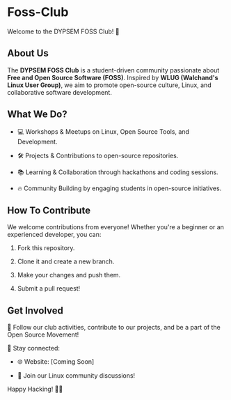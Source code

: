 # Foss-Club

Welcome to the DYPSEM FOSS Club! 🚀

## About Us

The **DYPSEM FOSS Club** is a student-driven community passionate about **Free and Open Source Software (FOSS)**. Inspired by **WLUG (Walchand's Linux User Group)**, we aim to promote open-source culture, Linux, and collaborative software development.

## What We Do?
* 💻 Workshops & Meetups on Linux, Open Source Tools, and Development.

* 🛠 Projects & Contributions to open-source repositories.

* 📚 Learning & Collaboration through hackathons and coding sessions.

* 🔥 Community Building by engaging students in open-source initiatives.

## How To Contribute

We welcome contributions from everyone! Whether you're a beginner or an experienced developer, you can:

1. Fork this repository.

2. Clone it and create a new branch.

3. Make your changes and push them.

4. Submit a pull request!

## Get Involved

📌 Follow our club activities, contribute to our projects, and be a part of the Open Source Movement!

💬 Stay connected:

* 🌐 Website: [Coming Soon]

* 🐧 Join our Linux community discussions!

Happy Hacking! 🐧🚀

